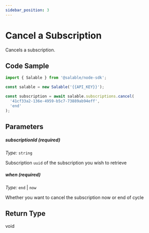 ```yaml
---
sidebar_position: 3
---
```


# Cancel a Subscription

Cancels a subscription.

## Code Sample

```typescript
import { Salable } from '@salable/node-sdk';

const salable = new Salable('{{API_KEY}}');

const subscription = await salable.subscriptions.cancel(
  '41cf33a2-136e-4959-b5c7-73889ab94eff',
  'end'
);
```

## Parameters

##### subscriptionId (_required_)

_Type:_ `string`

Subscription `uuid` of the subscription you wish to retrieve

##### when (_required_)

_Type:_ `end` | `now`

Whether you want to cancel the subscription now or end of cycle

## Return Type

void
